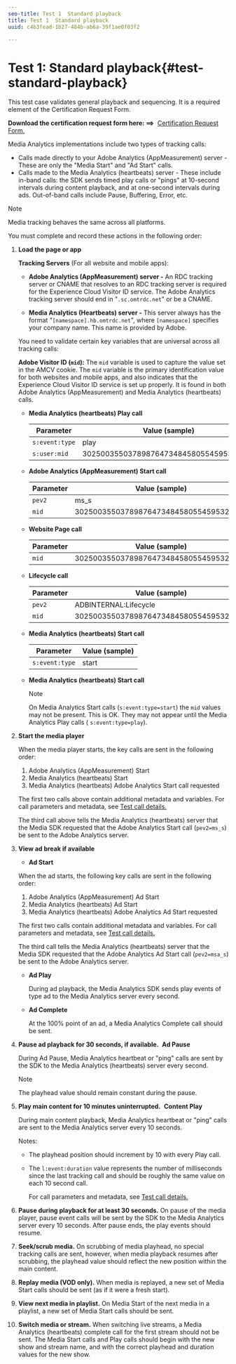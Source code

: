 ```yaml
---
seo-title: Test 1  Standard playback
title: Test 1  Standard playback
uuid: c4b3fead-1b27-484b-ab6a-39f1ae0f03f2

---
```


# Test 1: Standard playback{#test-standard-playback}

This test case validates general playback and sequencing. It is a required element of the Certification Request Form. 

**Download the certification request form here: ==>**&nbsp; [Certification Request Form.](cert_req_form.docx) 

Media Analytics implementations include two types of tracking calls:
* Calls made directly to your Adobe Analytics (AppMeasurement) server - These are only the "Media Start" and "Ad Start" calls.
* Calls made to the Media Analytics (heartbeats) server - These include in-band calls: the SDK sends timed play calls or "pings" at 10-second intervals during content playback, and at one-second intervals during ads. Out-of-band calls include Pause, Buffering, Error, etc.

>[!NOTE]
>Media tracking behaves the same across all platforms.

You must complete and record these actions in the following order:

1. **Load the page or app**

    **Tracking Servers** (For all website and mobile apps):

    * **Adobe Analytics (AppMeasurement) server -** An RDC tracking server or CNAME that resolves to an RDC tracking server is required for the Experience Cloud Visitor ID service. The Adobe Analytics tracking server should end in "`.sc.omtrdc.net`" or be a CNAME.     
    
    * **Media Analytics (Heartbeats) server -** This server always has the format "`[namespace].hb.omtrdc.net`", where `[namespace]` specifies your company name. This name is provided by Adobe.

    You need to validate certain key variables that are universal across all tracking calls:

    **Adobe Visitor ID (`mid`):** The `mid` variable is used to capture the value set in the AMCV cookie. The `mid` variable is the primary identification value for both websites and mobile apps, and also indicates that the Experience Cloud Visitor ID service is set up properly. It is found in both Adobe Analytics (AppMeasurement) and Media Analytics (heartbeats) calls.

    * **Media Analytics (heartbeats) Play call**

       |  Parameter | Value (sample) |
       |---|---|
       | `s:event:type` | play |
       | `s:user:mid` | 30250035503789876473484580554595324209 |
  
    * **Adobe Analytics (AppMeasurement) Start call**
  
       |  Parameter | Value (sample) |
       |---|---|
       | `pev2` | ms_s |
       | `mid` | 30250035503789876473484580554595324209 |
  
    * **Website Page call**
  
       |  Parameter | Value (sample) |
       |---|---|
       | `mid` | 30250035503789876473484580554595324209 |
  
    * **Lifecycle call**
  
       |  Parameter | Value (sample) |
       |---|---|
       | `pev2` | ADBINTERNAL:Lifecycle |
       | `mid` | 30250035503789876473484580554595324209 |
  
    * **Media Analytics (heartbeats) Start call**
  
       |  Parameter | Value (sample) |
       |---|---|
       | `s:event:type` | start |
  
    * **Media Analytics (heartbeats) Start call**
  
       >[!NOTE]
       >
       >On Media Analytics Start calls (`s:event:type=start`) the `mid` values may not be present. This is OK. They may not appear until the Media Analytics Play calls ( `s:event:type=play`).

1. **Start the media player** 

    When the media player starts, the key calls are sent in the following order:

    1. Adobe Analytics (AppMeasurement) Start
    1. Media Analytics (heartbeats) Start
    1. Media Analytics (heartbeats) Adobe Analytics Start call requested
 
    The first two calls above contain additional metadata and variables. For call parameters and metadata, see [Test call details.](/help/sdk-implement/validation/test-call-details.md)

    The third call above tells the Media Analytics (heartbeats) server that the Media SDK requested that the Adobe Analytics Start call (`pev2=ms_s`) be sent to the Adobe Analytics server.

1. **View ad break if available**

    * **Ad Start**

    When the ad starts, the following key calls are sent in the following order:

    1. Adobe Analytics (AppMeasurement) Ad Start
    1. Media Analytics (heartbeats) Ad Start
    1. Media Analytics (heartbeats) Adobe Analytics Ad Start requested

    The first two calls contain additional metadata and variables. For call parameters and metadata, see [Test call details.](/help/sdk-implement/validation/test-call-details.md#section_wz3_yff_f2b)

    The third call tells the Media Analytics (heartbeats) server that the Media SDK requested that the Adobe Analytics Ad Start call (`pev2=msa_s`) be sent to the Adobe Analytics server.

    * **Ad Play**

       During ad playback, the Media Analytics SDK sends play events of type ad to the Media Analytics server every second. 
    
    * **Ad Complete**

       At the 100% point of an ad, a Media Analytics Complete call should be sent.

1. **Pause ad playback for 30 seconds, if available.**&nbsp; **Ad Pause**

    During Ad Pause, Media Analytics heartbeat or "ping" calls are sent by the SDK to the Media Analytics (heartbeats) server every second.

    >[!NOTE]
    >
    >The playhead value should remain constant during the pause.

1. **Play main content for 10 minutes uninterrupted.**&nbsp; **Content Play**

    During main content playback, Media Analytics heartbeat or "ping" calls are sent to the Media Analytics server every 10 seconds.
 
    Notes:
 
     * The playhead position should increment by 10 with every Play call.
     * The `l:event:duration` value represents the number of milliseconds since the last tracking call and should be roughly the same value on each 10 second call.
 
       For call parameters and metadata, see [Test call details.](/help/sdk-implement/validation/test-call-details.md#section_u1l_1gf_f2b)

1. **Pause during playback for at least 30 seconds.** On pause of the media player, pause event calls will be sent by the SDK to the Media Analytics server every 10 seconds. After pause ends, the play events should resume. 

1. **Seek/scrub media.** On scrubbing of media playhead, no special tracking calls are sent, however, when media playback resumes after scrubbing, the playhead value should reflect the new position within the main content. 

1. **Replay media (VOD only).** When media is replayed, a new set of Media Start calls should be sent (as if it were a fresh start). 

1. **View next media in playlist.** On Media Start of the next media in a playlist, a new set of Media Start calls should be sent. 

1. **Switch media or stream.** When switching live streams, a Media Analytics (heartbeats) complete call for the first stream should not be sent. The Media Start calls and Play calls should begin with the new show and stream name, and with the correct playhead and duration values for the new show.

